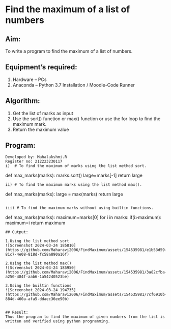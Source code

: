 # Find the maximum of a list of numbers
## Aim:
To write a program to find the maximum of a list of numbers.
## Equipment’s required:
1.	Hardware – PCs
2.	Anaconda – Python 3.7 Installation / Moodle-Code Runner
## Algorithm:
1.	Get the list of marks as input
2.	Use the sort() function or max() function or use the for loop to find the maximum mark.
3.	Return the maximum value
## Program:
```
Developed by: Mahalakshmi.R
Register no: 212223230117
i)	# To find the maximum of marks using the list method sort.
```
def max_marks(marks):
    marks.sort()
    large=marks[-1]
    return large
```
ii)	# To find the maximum marks using the list method max().
```
def max_marks(marks):
    large = max(marks)
    return large
```

iii) # To find the maximum marks without using builtin functions.
```
def max_marks(marks):
    maximum=marks[0]
    for i in marks:
        if(i>maximum):
            maximum=i
    return maximum
```
## Output:

1.Using the list method sort
![Screenshot 2024-03-24 185810](https://github.com/Maharavi2006/FindMaximum/assets/154535981/e1b53d59-81c7-4e08-818d-fc58a890a16f)

2.Using the list method max()
![Screenshot 2024-03-24 185950](https://github.com/Maharavi2006/FindMaximum/assets/154535981/3a82cfba-a250-484f-aab6-1a54240523be)

3.Using the builtin functions
![Screenshot 2024-03-24 194735](https://github.com/Maharavi2006/FindMaximum/assets/154535981/7cf6910b-884d-460a-afa5-ddaec36ee90b)


## Result:
Thus the program to find the maximum of given numbers from the list is written and verified using python programming.
